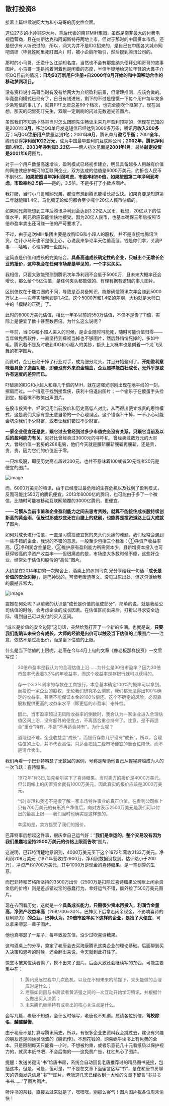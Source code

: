 ## 散打投资8
接着上篇继续说网大为和小马哥的历史性会面。



这位27岁的小帅哥网大为，背后代表的南非MIH集团，虽然是南非最大的付费电视运营商，且在纳斯达克和阿姆斯特丹两地上市，但对于那时的中国资本市场，还是很少有人听说过的，所以，网大为并不是IDG招来的，是自己在中国各大城市网吧调研（毕竟姓网里死盯图片）时，被小企鹅所吸引，然后摸到腾讯公司的。



那时的小马哥，还没什么江湖知名度，当然也不会有那些纳头便拜公明哥哥的故事图片。小马哥一定是抱着闲着也是闲着的态度，半信半疑地给这位年轻的大鼻子介绍QQ目前的情况：**日均50万新用户注册+自2000年8月开始的和中国移动合作的移动梦网项目。**



没有资料说小马哥当时有没有给网大为介绍盈利前景，但常理推测，应该会做的。毕竟盈利模式已经有了，日日有钱进账，剩下的不过是憧憬一下每个用户每年发多少条短信的事儿了，就算PPT比贾总差99个档次，也完全能吹个框架了。现在回想，那天的网里死盯先生，双眼一定刷刷的闪过无数道光芒图片。



虽然我们不知道小马哥当时怎么跟网先生畅谈未来几年盈利预期的，但现在已知的是2001年**3月**，移动QQ单月发送短信已经达到3000多万条，腾讯**月收入200多万**；**5月**QQ**注册用户**数量达到**1亿**；2001年**6月**，腾讯单月**盈亏平衡**；2001**全年**，腾讯获得**净利润1022万元**，成为中国最早盈利的互联网公司；**2002年，腾讯净利润1.41亿**，**2003年净利润3.22亿**——俩人初次见面是**2001年1月**，最终**敲定投资是2001年6月**图片。



对于一个用户数量高速增长，盈利模式已经初步建立，明显具备越多人用越有价值的网络效应护城河的互联网企业，双方达成的估值是6000万美元，约折合人民币不到5亿。**如果按照当年净利润考虑，市盈率约50倍，如果按照第二年净利润考虑，市盈率约3.5倍**——是的，3.5倍，不是多打了小数点图片。



我打赌，当时小马哥和网兄弟，都没有想到腾讯能增长那么快。如果真要是知道第二年就能赚1.4亿，马化腾无论如何都会至少喊个20亿人民币估值的。



如果网兄弟能想到三年后腾讯净利润会达到3.22亿人民币，我想，20亿以下的估值水平，网兄弟应该能愉快地接受。因为20亿人民币，也基本确保三年后按照15倍市盈率卖出还可赚一倍的严苛要求了。



不过，由于这次MIH集团主要是收购IDG和小超人的股权，并不是直接给腾讯注资，估计小马哥也不是很上心，心说我来争论半天估值高低，钱是你们拿，关我P事——哈哈，心理阴暗一盘图片。



这简直是价值和成长的完美结合。**具备高速成长确定性的企业，只喊出个无增长企业的报价，这种机会在任何市场都是罕见的，一个字买买买。**



我相信，只要大致能预测到腾讯次年净利润不会低于5000万，且未来大概率还会增长，那么给个5亿估值，是任何夹头都敢做的、有理有据有逻辑的事儿图片。



区别仅仅在于能力圈的不同，导致是否具备知识，能够确信腾讯次年会赚到5000万以上——次年实际利润是1.4亿。这个5000万和1.4亿的差别，大约就是大师口中的「模糊的正确」了。



此时的6000万美元估值，相比一年多以前的550万估值，不仅不是贵了11倍，实际上是便宜了数十甚至数百倍。为什么这么说呢？



一年前，当IDG和小超人进入的时候，是企业随时可能死，随时可能价值归零——当年做免费软件，一直坚持到裤衩当掉也不够图片，然后静悄悄死掉的，多如牛毛。腾讯若不是及时收到IDG和小超人的美钞，额头上大概率也是刻着一个龙飞凤舞的死字图片。



而此时，企业已经干掉了行业对手，成为细分龙头，并且开始盈利了。**开始盈利意味着具备了造血功能，即便没有外来资金输血，企业照样能茁壮成长，无外乎是或许有速度的差异而已。**



吓破胆的IDG和小超人和赚几千倍的MIH，就在这曙光刚刚出现在地平线的一刻，擦肩而过。一个得意于找到接盘侠，获利十倍退出图片；一个偷乐于在傻蛋手头捡到宝，捂着嘴不敢笑出声图片。



在股市投资中，经常见用当前股价和历史高低点对比，从而得出便宜或贵的思维模式，这是我们大家有意无意自带的一个心理误区。这个错误不干掉，一不小心可能会坑杀我们不少财富，或者让我们错过不少财富。



**一家企业便宜还是贵，跟它过去曾经到过多少市值完全没有关系，只跟它当前及以后的盈利能力有关**。就好比曾经卖过3000元的寻呼机，曾经卖过数万元的大哥大，曾经价值一套房的286电脑，他们今天就是腰斩腰斩腰斩再腰斩，还是贵，贵，贵，因为它们的价值近于零。



一只垃圾股，即便历史高点超过200元，也并不意味着100或者50元或者20元是便宜的图片。

![image](https://github.com/fengyumozhu/tsf/assets/6201828/4366f674-69c3-4929-827e-9cd3e8321d55)


而，6000万美元的腾讯，由于已经度过最危险的生存危机以及找到了盈利模式，反而可能比550万的腾讯便宜。2013年6000亿的腾讯，也可能由于多了一个微信，比随时可能被移动互联网颠覆的3000亿腾讯，更便宜。



——**习惯从当前市值和企业盈利能力之间去思考贵贱，就算不能接住成长股持续创新高的黄金雨，但躲过那些抄底死在山腰上的悲剧，也能算是投资道路上巨大成就了**图片。



如何对成长进行估值，一直是习惯捡便宜货的夹头们头痛的难题。我们经常会遇到一些不错的企业，我说的不错的意思，一般至少包括三个标准：①净资产收益率高，②净利润含金量足，③维护原有盈利能力所需资本少，且新增资本投入也可获得较高的净资产收益率——但很痛苦的是，市场绝大多数时候不傻，这些好企业，经常处于估值和股价的“高位”图片。



大约是在2014年初的一次聚会上，酒桌上的@刘马克 兄分享给我一句话「**成长是价值的安全边际**」，是巴神说的。可惜老唐渣英文，没见过原出处，但这句话给我的震撼非常大。

![image](https://github.com/fengyumozhu/tsf/assets/6201828/9b15f77a-7642-4d63-9668-33037959ad2f)


震撼在何处呢？以前我的认识是“成长是价值的组成部分”，简单的说，就是我给公司估值的时候，会考虑企业的成长因素。在估值区间出来后，打折以寻求安全边际，得到自己可以支付的买入区间。



“成长是价值的安全边际”这句话，突然给我打开了一个新的空间。也就是说，**只要我们能确认未来会有成长，大师的经验是出价可以触及当下估值的上限**图片——注意，依然不是过高出价，而是当下估值的上限。



什么是当下估值的上限呢，老唐在今年4月上旬的文章《像老板那样投资》一文里写过：

> 30倍市盈率是我认为的合理估值上沿……为什么是30倍市盈率？因为30倍市盈率代表着3.3%的年收益率，而这个收益率是存银行就可以获得的。
>
>存一个3.3%利率的存款在工商银行，本息基本确定100%的概率可以拿到。而投资一家企业的股权，无论我们研究多么彻底，我们都无法得出100%确定的收益率，甚至不能保证本金的100%偿还。这个不确定的风险，必须靠股权提供更高的收益率水平（即更低的市盈率）来补偿。
>
> 因此，当市盈率超过无风险收益率的倒数时，我会认为一家企业进入合理估值区间上沿，没有额外的便宜占，不再适合重仓持有了。注意，是不再适合“重仓”持有，不是“不再适合持有”。为什么呢？
>
> 道理也不难，企业收益会“成长”，而银行存款几乎没有“成长”。所以，合理估值的上沿，并不代表高估，只适合把捡二级市场便宜的重仓位降低，而不是清仓卖出。



我们再看一个巴菲特嘚瑟了无数回的案例，号称是帮助他自己从猩猩跨越成为人的一次飞跃：喜诗糖果。



> 1972年1月3日,伯克希尔买下了喜诗糖果。当时卖方的报价是4000万美元，但公司帐上的闲置资金就有1000万美元，因此真实的报价应该是3000万美元。
>
> 当时查理和我还不是很了解一家市场特许事业的真正价值。在看到公司帐上只有700万美元的有形资产净值后，向对方表示2500万美元是我们可以付出的最高上限——我们当时也确实是这样想的。
>
> 幸运的是，卖方接受了我们的报价。



巴菲特事后想起这件事，很庆幸自己运气好：“**我们是幸运的，整个交易没有因为我们愚蠢地坚持2500万美元的价格上限而告吹**”图片。



这说明，巴菲特清楚地意识到，4000万美元买下这个1972年营收3133万美元，净利润208万美元（1971年营收约2900万，净利润数据没找到，估计略小于200万），净资产约1700万美元，其中1000万是现金的喜诗糖果，是一笔划算的生意。



而巴菲特和芒格所坚持的3500万出价（2500万是扣除过喜诗糖果公司账上闲余资金后的价格）则是差点错过宝的愚蠢行为。幸好运气不错，额外捡了500万美元图片。



现在去回看历史，这就是一个**具备成长能力，只需很少资本再投入，利润含金量高，净资产收益率高**（208/700≈30%，巴神买下后拿走闲余现金，不影响喜诗的获利能力）**的企业。巴神认为，20倍市盈率买下这样的企业，是捡了大便宜**，可以拿来嘚瑟一辈子图片。



他也真嘚瑟了一辈子，每年致股东信，没少过吹喜诗糖果。



这句酒桌上的分享，奠定了老唐会去买海康腾讯这类企业的理论基础。后面聊到买入决策和思考的时候，还会翻出来说。今天就到此打住了。



惊堂木被某位读者偷了，摸不出来了图片。后面大致还会继续写的东西，可能主要集中在：

>1. 腾讯发展过程中几次危机，以及在不知未来的前提下，夹头能做的合理应对是什么；
>2. 老唐如何因与书房读者黄济强之间的一次互动开始学习腾讯，并根据什么做出买入决策；
>3. 未来腾讯继续持有或卖出的核心关注点是什么。

会写几篇，老唐不知道，会什么时候写，老唐也不知道。恳请各位别催，**驾校除名，越催越慢**。



由于老唐不是打算写腾讯简史，所以，有很多企业史资料我会跳过去，建议有兴趣的朋友还是阅读吴晓波的《腾讯传》。不想花钱的，网易蜗牛读书上有免费的全本，只是限制每天只能看一小时。不想被约束，或者乐意花几十元看纸质以保护视力的，就买本纸书吧，不会后悔的——这免费广告，杠杠热心了图片。



提醒：发送关键词“书”给唐书房，系统会自动回复老唐推荐过的精品图书链接，包括这本。但是，可是，但可是，**不是在文章下面留言区写“书”，是在和唐书房聊天的界面发送信息“书”**图片。老唐这几天已经收到一大堆的文章下留言“书书书书书……”了图片图片。



听评书的茶钱，直接丢过来就是了，嘿嘿嘿，别那么客气！图片图片祝各位周末愉快！
